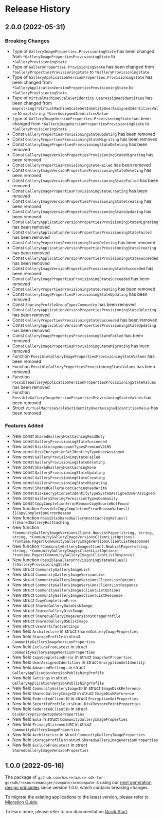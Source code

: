 # Release History

## 2.0.0 (2022-05-31)
### Breaking Changes

- Type of `GalleryImageProperties.ProvisioningState` has been changed from `*GalleryImagePropertiesProvisioningState` to `*GalleryProvisioningState`
- Type of `GalleryProperties.ProvisioningState` has been changed from `*GalleryPropertiesProvisioningState` to `*GalleryProvisioningState`
- Type of `GalleryApplicationVersionProperties.ProvisioningState` has been changed from `*GalleryApplicationVersionPropertiesProvisioningState` to `*GalleryProvisioningState`
- Type of `VirtualMachineScaleSetIdentity.UserAssignedIdentities` has been changed from `map[string]*VirtualMachineScaleSetIdentityUserAssignedIdentitiesValue` to `map[string]*UserAssignedIdentitiesValue`
- Type of `GalleryImageVersionProperties.ProvisioningState` has been changed from `*GalleryImageVersionPropertiesProvisioningState` to `*GalleryProvisioningState`
- Const `GalleryPropertiesProvisioningStateUpdating` has been removed
- Const `GalleryPropertiesProvisioningStateMigrating` has been removed
- Const `GalleryImagePropertiesProvisioningStateDeleting` has been removed
- Const `GalleryImageVersionPropertiesProvisioningStateMigrating` has been removed
- Const `GalleryPropertiesProvisioningStateFailed` has been removed
- Const `GalleryImageVersionPropertiesProvisioningStateDeleting` has been removed
- Const `GalleryImageVersionPropertiesProvisioningStateFailed` has been removed
- Const `GalleryImagePropertiesProvisioningStateCreating` has been removed
- Const `GalleryImageVersionPropertiesProvisioningStateCreating` has been removed
- Const `GalleryImageVersionPropertiesProvisioningStateUpdating` has been removed
- Const `GalleryApplicationVersionPropertiesProvisioningStateMigrating` has been removed
- Const `GalleryApplicationVersionPropertiesProvisioningStateFailed` has been removed
- Const `GalleryPropertiesProvisioningStateDeleting` has been removed
- Const `GalleryApplicationVersionPropertiesProvisioningStateCreating` has been removed
- Const `GalleryApplicationVersionPropertiesProvisioningStateSucceeded` has been removed
- Const `GalleryImageVersionPropertiesProvisioningStateSucceeded` has been removed
- Const `GalleryImagePropertiesProvisioningStateSucceeded` has been removed
- Const `GalleryPropertiesProvisioningStateCreating` has been removed
- Const `GalleryImagePropertiesProvisioningStateUpdating` has been removed
- Const `SharingProfileGroupTypesCommunity` has been removed
- Const `GalleryApplicationVersionPropertiesProvisioningStateDeleting` has been removed
- Const `GalleryPropertiesProvisioningStateSucceeded` has been removed
- Const `GalleryApplicationVersionPropertiesProvisioningStateUpdating` has been removed
- Const `GalleryImagePropertiesProvisioningStateFailed` has been removed
- Const `GalleryImagePropertiesProvisioningStateMigrating` has been removed
- Function `PossibleGalleryImagePropertiesProvisioningStateValues` has been removed
- Function `PossibleGalleryPropertiesProvisioningStateValues` has been removed
- Function `PossibleGalleryApplicationVersionPropertiesProvisioningStateValues` has been removed
- Function `PossibleGalleryImageVersionPropertiesProvisioningStateValues` has been removed
- Struct `VirtualMachineScaleSetIdentityUserAssignedIdentitiesValue` has been removed

### Features Added

- New const `SharedGalleryHostCachingReadOnly`
- New const `GalleryProvisioningStateSucceeded`
- New const `DiskStorageAccountTypesPremiumV2LRS`
- New const `DiskEncryptionSetIdentityTypeUserAssigned`
- New const `GalleryProvisioningStateFailed`
- New const `GalleryProvisioningStateDeleting`
- New const `SharedGalleryHostCachingNone`
- New const `GalleryProvisioningStateUpdating`
- New const `GalleryProvisioningStateCreating`
- New const `GalleryProvisioningStateMigrating`
- New const `SharedGalleryHostCachingReadWrite`
- New const `DiskEncryptionSetIdentityTypeSystemAssignedUserAssigned`
- New const `GallerySharingPermissionTypesCommunity`
- New const `CopyCompletionErrorReasonCopySourceNotFound`
- New function `PossibleCopyCompletionErrorReasonValues() []CopyCompletionErrorReason`
- New function `PossibleSharedGalleryHostCachingValues() []SharedGalleryHostCaching`
- New function `*CommunityGalleryImageVersionsClient.NewListPager(string, string, string, *CommunityGalleryImageVersionsClientListOptions) *runtime.Pager[CommunityGalleryImageVersionsClientListResponse]`
- New function `*CommunityGalleryImagesClient.NewListPager(string, string, *CommunityGalleryImagesClientListOptions) *runtime.Pager[CommunityGalleryImagesClientListResponse]`
- New function `PossibleGalleryProvisioningStateValues() []GalleryProvisioningState`
- New struct `CommunityGalleryImageList`
- New struct `CommunityGalleryImageVersionList`
- New struct `CommunityGalleryImageVersionsClientListOptions`
- New struct `CommunityGalleryImageVersionsClientListResponse`
- New struct `CommunityGalleryImagesClientListOptions`
- New struct `CommunityGalleryImagesClientListResponse`
- New struct `CopyCompletionError`
- New struct `SharedGalleryDataDiskImage`
- New struct `SharedGalleryDiskImage`
- New struct `SharedGalleryImageVersionStorageProfile`
- New struct `SharedGalleryOSDiskImage`
- New struct `UserArtifactSettings`
- New field `Architecture` in struct `SharedGalleryImageProperties`
- New field `StorageProfile` in struct `CommunityGalleryImageVersionProperties`
- New field `ExcludeFromLatest` in struct `CommunityGalleryImageVersionProperties`
- New field `CopyCompletionError` in struct `SnapshotProperties`
- New field `UserAssignedIdentities` in struct `EncryptionSetIdentity`
- New field `AdvancedSettings` in struct `GalleryApplicationVersionPublishingProfile`
- New field `Settings` in struct `GalleryApplicationVersionPublishingProfile`
- New field `CommunityGalleryImageID` in struct `ImageDiskReference`
- New field `SharedGalleryImageID` in struct `ImageDiskReference`
- New field `FederatedClientID` in struct `EncryptionSetProperties`
- New field `SecurityProfile` in struct `DiskRestorePointProperties`
- New field `FederatedClientID` in struct `DiskEncryptionSetUpdateProperties`
- New field `Eula` in struct `CommunityGalleryImageProperties`
- New field `PrivacyStatementURI` in struct `CommunityGalleryImageProperties`
- New field `Architecture` in struct `CommunityGalleryImageProperties`
- New field `StorageProfile` in struct `SharedGalleryImageVersionProperties`
- New field `ExcludeFromLatest` in struct `SharedGalleryImageVersionProperties`


## 1.0.0 (2022-05-16)

The package of `github.com/Azure/azure-sdk-for-go/sdk/resourcemanager/compute/armcompute` is using our [next generation design principles](https://azure.github.io/azure-sdk/general_introduction.html) since version 1.0.0, which contains breaking changes.

To migrate the existing applications to the latest version, please refer to [Migration Guide](https://aka.ms/azsdk/go/mgmt/migration).

To learn more, please refer to our documentation [Quick Start](https://aka.ms/azsdk/go/mgmt).